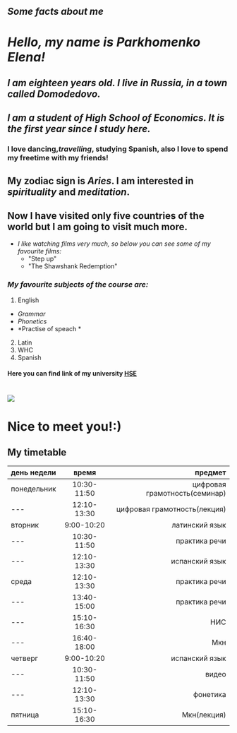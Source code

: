 ## *Some facts about me* ##
# ***Hello, my name is Parkhomenko Elena!*** #
## *I am eighteen years old. I live in ***Russia***, in a town called Domodedovo.* ##
## ***I am a student of High School of Economics. It is the first year since I study here.*** ##
### I love **dancing**,***travelling***, studying **Spanish**, also I love to spend my freetime **with my friends!** ###
## My zodiac sign is ***Aries***. I am interested in *spirituality* and *meditation*. ##
## Now I have visited only five countries of the world but I am going to visit much more. ##
+ *I like watching films very much, so below you can see some of my favourite films:*
  - "Step up"
  - "The Shawshank Redemption"
### ***My favourite subjects of the course are:*** ###
1. English
  + *Grammar*
  + *Phonetics*
  + *Practise of speach *
2. Latin
3. WHC
4. Spanish
#### Here you can find link of my university [HSE](https://www.hse.ru/) ####
# ![](http://gym1409s-new.mskobr.ru/images/a6f59ca80f4dd0502e4d26774e05f421%282%29.jpg)
# Nice to meet you!:) #
## My timetable ##
день недели|время|предмет
---|:---:|---:
понедельник| 10:30-11:50|цифровая грамотность(семинар)
---|12:10-13:30|цифровая грамотность(лекция)
вторник|9:00-10:20|латинский язык
---|10:30-11:50|практика речи
---|12:10-13:30|испанский язык
среда|12:10-13:30|практика речи
---|13:40-15:00|практика речи
---|15:10-16:30|НИС
---|16:40-18:00|Мкн
четверг|9:00-10:20|испанский язык
---|10:30-11:50|видео
---|12:10-13:30|фонетика
пятница|15:10-16:30|Мкн(лекция)
